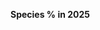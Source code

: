 
<span><span><p dir="auto"><strong>Species % in 2025</strong></p></span></span><canvas height="0" width="0" style="display: block; box-sizing: border-box; height: 0px; width: 0px;"></canvas>
